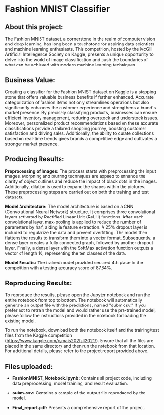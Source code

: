 # Fashion MNIST Classifier

## About this project:
The Fashion MNIST dataset, a cornerstone in the realm of computer vision and deep learning, has long been a touchstone for aspiring data scientists and machine learning enthusiasts. This competition, hosted by the McGill Artificial Intellegence Society on Kaggle, presents a unique opportunity to delve into the world of image classification and push the boundaries of what can be achieved with modern machine learning techniques.

## Business Value:
Creating a classifier for the Fashion MNIST dataset on Kaggle is a stepping stone that offers valuable business benefits if further enhanced. Accurate categorization of fashion items not only streamlines operations but also significantly enhances the customer experience and strengthens a brand's market presence. By precisely classifying products, businesses can ensure efficient inventory management, reducing overstock and understock issues. Moreover, personalized product recommendations based on these accurate classifications provide a tailored shopping journey, boosting customer satisfaction and driving sales. Additionally, the ability to curate collections based on real-time trends gives brands a competitive edge and cultivates a stronger market presence.

## Producing Results:
**Preprocessing of Images:** The process starts with preprocessing the input images. Morphing and blurring techniques are applied to enhance the clarity of object outlines and reduce the impact of black dots in the images. Additionally, dilation is used to expand the shapes within the pictures. These preprocessing steps are carried out on both the training and test datasets.

**Model Architecture:** The model architecture is based on a CNN (Convolutional Neural Network) structure. It comprises three convolutional layers activated by Rectified Linear Unit (ReLU) functions. After each convolutional layer, max-pooling is applied to reduce the number of parameters by half, aiding in feature extraction. A 25% dropout layer is included to regularize the data and prevent overfitting. The model then flattens the results to transform them into a vector format. Subsequently, a dense layer creates a fully connected graph, followed by another dropout layer. Finally, a dense layer with the SoftMax activation function outputs a vector of length 10, representing the ten classes of the data.

**Model Results:** The trained model provided secured 4th place in the competition with a testing accuracy score of 87.64%.

## Reproducing Results:
To reproduce the results, please open the Jupyter notebook and run the entire notebook from top to bottom. The notebook will automatically generate an output file with the predictions, named "subm.csv." If you prefer not to retrain the model and would rather use the pre-trained model, please follow the instructions provided in the notebook for loading the existing model.

To run the notebook, download both the notebook itself and the training/test files from the Kaggle competition (https://www.kaggle.com/c/mais202fall2021/). Ensure that all the files are placed in the same directory and then run the notebook from that location. For additional details, please refer to the project report provided above.

## Files uploaded:
- **FashionMNIST_Notebook.ipynb:** Contains all project code, including data preprocessing, model training, and result evaluation.

- **subm.csv:** Contains a sample of the output file reproduced by the model.

- **Final_report.pdf:** Presents a comprehensive report of the project.


